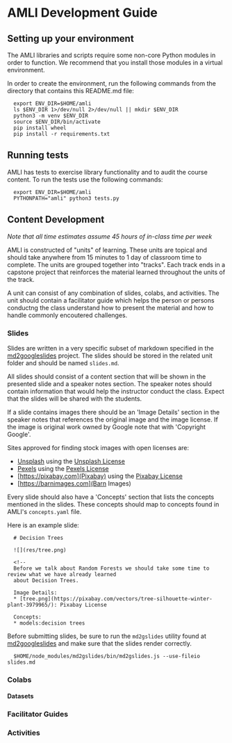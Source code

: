 # AMLI Development Guide

## Setting up your environment

The AMLI libraries and scripts require some non-core Python modules in order to
function. We recommend that you install those modules in a virtual environment.

In order to create the environment, run the following commands from the
directory that contains this README.md file:

```
  export ENV_DIR=$HOME/amli
  ls $ENV_DIR 1>/dev/null 2>/dev/null || mkdir $ENV_DIR
  python3 -m venv $ENV_DIR
  source $ENV_DIR/bin/activate
  pip install wheel
  pip install -r requirements.txt
```

## Running tests

AMLI has tests to exercise library functionality and to audit the course
content. To run the tests use the following commands:

```
  export ENV_DIR=$HOME/amli
  PYTHONPATH="amli" python3 tests.py
```

## Content Development

*Note that all time estimates assume 45 hours of in-class time per week*

AMLI is constructed of "units" of learning. These units are topical and should
take anywhere from 15 minutes to 1 day of classroom time to complete. The units
are grouped together into "tracks". Each track ends in a capstone project that
reinforces the material learned throughout the units of the track.

A unit can consist of any combination of slides, colabs, and activities. The
unit should contain a facilitator guide which helps the person or persons
conductng the class understand how to present the material and how to handle
commonly encoutered challenges.

### Slides

Slides are written in a very specific subset of markdown specified in the
[md2googleslides](https://github.com/gsuitedevs/md2googleslides) project. The
slides should be stored in the related unit folder and should be named
`slides.md`.

All slides should consist of a content section that will be shown in the
presented slide and a speaker notes section. The speaker notes should contain
information that would help the instructor conduct the class. Expect that the
slides will be shared with the students.

If a slide contains images there should be an 'Image Details' section in the
speaker notes that references the original image and the image license. If the
image is original work owned by Google note that with 'Copyright Google'.

Sites approved for finding stock images with open licenses are:

   * [Unsplash](https://unsplash.com) using the
     [Unsplash License](https://unsplash.com/license)
   * [Pexels](https://pexels.com) using the
     [Pexels License](https://www.pexels.com/photo-license/)
   * [https://pixabay.com](Pixabay) using the
     [Pixabay License](https://pixabay.com/service/license/)
   * [https://barnimages.com](Barn Images)

Every slide should also have a 'Concepts' section that lists the concepts
mentioned in the slides. These concepts should map to concepts found in AMLI's
`concepts.yaml` file.

Here is an example slide:

```
  # Decision Trees

  ![](res/tree.png)

  <!--
  Before we talk about Random Forests we should take some time to review what we have already learned
  about Decision Trees.

  Image Details:
  * [tree.png](https://pixabay.com/vectors/tree-silhouette-winter-plant-3979965/): Pixabay License

  Concepts:
  * models:decision trees
```

Before submitting slides, be sure to run the `md2gslides` utility found at
[md2googleslides](https://github.com/gsuitedevs/md2googleslides) and make sure
that the slides render correctly.

```
  $HOME/node_modules/md2gslides/bin/md2gslides.js --use-fileio slides.md
```

### Colabs

#### Datasets

### Facilitator Guides

### Activities

